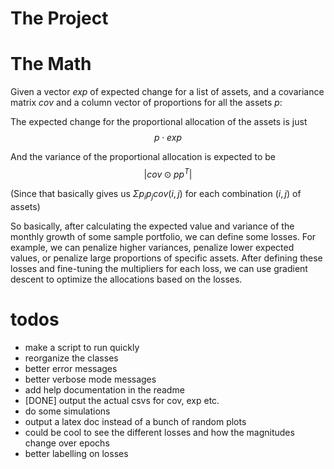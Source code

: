 # The Project

# The Math
Given a vector $exp$ of expected change for a list of assets, and a covariance matrix $cov$ and a column vector of proportions for all the assets $p$:

The expected change for the proportional allocation of the assets is just
$$p \cdot exp$$

And the variance of the proportional allocation is expected to be
$$|cov\odot pp^T|$$

(Since that basically gives us $\Sigma p_i p_j cov(i, j)$ for each combination $(i, j)$ of assets)

So basically, after calculating the expected value and variance of the monthly growth of some sample portfolio, we can define some losses. For example, we can penalize higher variances, penalize lower expected values, or penalize large proportions of specific assets. After defining these losses and fine-tuning the multipliers for each loss, we can use gradient descent to optimize the allocations based on the losses.

# todos
 - make a script to run quickly
 - reorganize the classes
 - better error messages
 - better verbose mode messages
 - add help documentation in the readme
 - [DONE] output the actual csvs for cov, exp etc.
 - do some simulations
 - output a latex doc instead of a bunch of random plots
 - could be cool to see the different losses and how the magnitudes change over epochs
 - better labelling on losses

